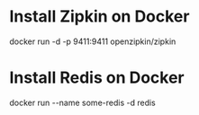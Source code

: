# Install Zipkin on Docker
docker run -d -p 9411:9411 openzipkin/zipkin

# Install Redis on Docker
docker run --name some-redis -d redis
